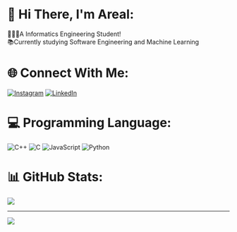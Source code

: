 # 💫 Hi There, I'm Areal:
🧑🏻‍🎓A Informatics Engineering Student!<br>
📚Currently studying Software Engineering and Machine Learning<br>


# 🌐 Connect With Me:
[![Instagram](https://img.shields.io/badge/Instagram-%23E4405F.svg?logo=Instagram&logoColor=white)](https://instagram.com/arilbatubaraa) [![LinkedIn](https://img.shields.io/badge/LinkedIn-%230077B5.svg?logo=linkedin&logoColor=white)](https://www.linkedin.com/in/moch-djauharil-ilmi)

# 💻 Programming Language:
![C++](https://img.shields.io/badge/c++-%2300599C.svg?style=for-the-badge&logo=c%2B%2B&logoColor=white) ![C](https://img.shields.io/badge/c-%2300599C.svg?style=for-the-badge&logo=c&logoColor=white) ![JavaScript](https://img.shields.io/badge/javascript-%23323330.svg?style=for-the-badge&logo=javascript&logoColor=%23F7DF1E) ![Python](https://img.shields.io/badge/python-3670A0?style=for-the-badge&logo=python&logoColor=ffdd54) 

# 📊 GitHub Stats:
![](https://github-readme-stats.vercel.app/api/top-langs/?username=mcDJIL&theme=dracula&hide_border=true&include_all_commits=true&count_private=false&layout=compact)<br>

---
[![](https://visitcount.itsvg.in/api?id=mcDJIL&icon=0&color=0)](https://visitcount.itsvg.in)

<!-- Proudly created with GPRM ( https://gprm.itsvg.in ) -->
